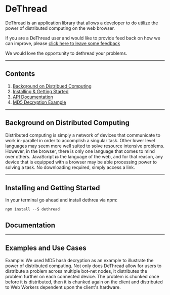 # DeThread

DeThread is an application library that allows a developer to do utilize the power of distributed computing on the web browser. 

If you are a DeThread user and would like to provide feed back on how we can improve, please
[click here to leave some feedback](https://docs.google.com/forms/d/e/1FAIpQLSdRxi7h0A7A0YFU5Bmcj1nduDyMIPpE5H9zZzPCwHnAY7cgdQ/viewform)

We would love the opportunity to dethread your problems.


--- 
## Contents 
1) [Background on Distribued Computing](#background)
2) [Installing & Getting Started](#install)
3) [API Documentation](#docs)
4) [MD5 Decryption Example](#md5)

--- 

## <a name="background"></a> Background on Distributed Computing
Distributed computing is simply a network of devices that communicate to work in-parallel in order to accomplish a singular task. Other lower level languages may seem more well suited to solve resource intensive problems. However, in the browser, there is only one language that comes to mind over others. JavaScript **_is_** the language of the web, and for that reason, any device that is equipped with a browser may be able processing power to solving a task.  No downloading required, simply access a link. 


--- 

## <a name="install"></a> Installing and Getting Started

In your terminal go ahead and install dethrea via npm:
```javascript
npm install --S dethread
```` 

## <a name="docs"></a> Documentation 

---
## <a name="md5"></a> Examples and Use Cases 

Example: 
  We used MD5 hash decryption as an example to illustrate the power of distributed computing.  Not only does DeThread allow for users to distribute a problem across multiple bot-net nodes, it distributes the problem further on each connected device. 
The problem is chunked once before it is distributed, then it is chunked again on the client and distributed to Web Workers dependent upon the client's hardware.
